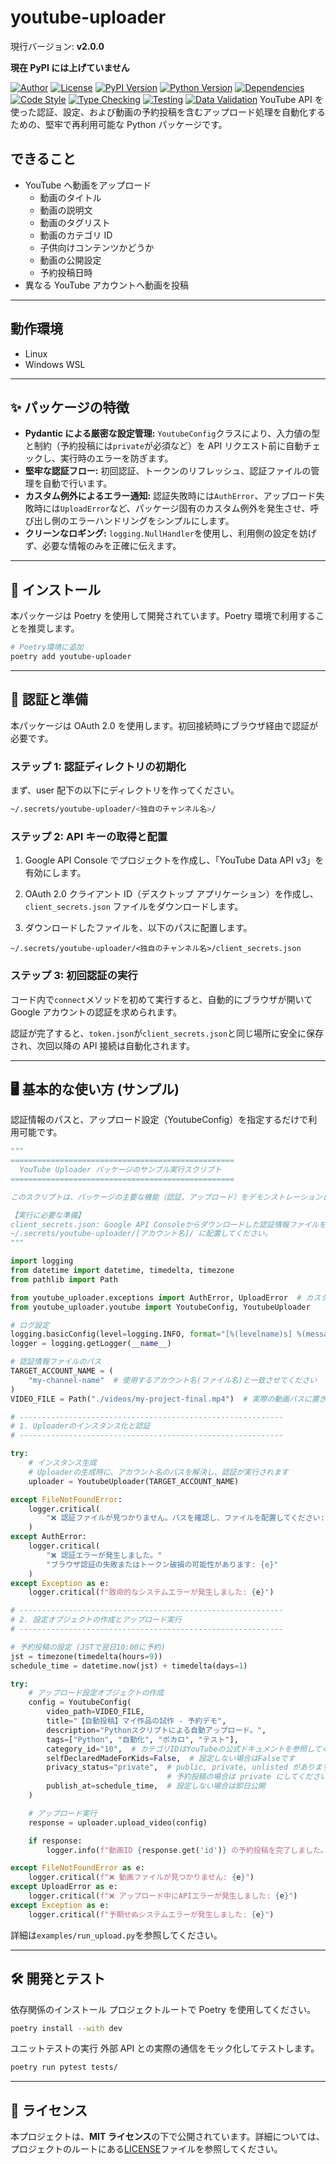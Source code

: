# youtube-uploader

現行バージョン: **v2.0.0**

**現在 PyPI には上げていません**

[![Author](https://img.shields.io/badge/Author-taketake--dev-blue.svg)](https://github.com/taketake-dev)
[![License](https://img.shields.io/badge/License-MIT-green.svg)](LICENSE)
[![PyPI Version](https://img.shields.io/pypi/v/youtube-uploader.svg)](https://pypi.org/project/youtube-uploader/)
[![Python Version](https://img.shields.io/badge/Python-3.12+-blue.svg)](https://www.python.org/downloads/release/python-3120/)
[![Dependencies](https://img.shields.io/badge/Dependencies-Poetry-60A5FA.svg)](https://python-poetry.org/)
[![Code Style](https://img.shields.io/badge/Linter-Ruff-blueviolet.svg)](https://github.com/astral-sh/ruff)
[![Type Checking](https://img.shields.io/badge/Type_Check-Mypy-orange.svg)](http://mypy-lang.org/)
[![Testing](https://img.shields.io/badge/Tests-Pytest-0A96AA.svg)](https://docs.pytest.org/)
[![Data Validation](https://img.shields.io/badge/Validation-Pydantic-2AA279.svg)](https://pydantic.dev/)
YouTube API を使った認証、設定、および動画の予約投稿を含むアップロード処理を自動化するための、堅牢で再利用可能な Python パッケージです。

## できること

- YouTube へ動画をアップロード
  - 動画のタイトル
  - 動画の説明文
  - 動画のタグリスト
  - 動画のカテゴリ ID
  - 子供向けコンテンツかどうか
  - 動画の公開設定
  - 予約投稿日時
- 異なる YouTube アカウントへ動画を投稿

---

## 動作環境

- Linux
- Windows WSL

---

## ✨ パッケージの特徴

- **Pydantic による厳密な設定管理:** `YoutubeConfig`クラスにより、入力値の型と制約（予約投稿には`private`が必須など）を API リクエスト前に自動チェックし、実行時のエラーを防ぎます。
- **堅牢な認証フロー:** 初回認証、トークンのリフレッシュ、認証ファイルの管理を自動で行います。
- **カスタム例外によるエラー通知:** 認証失敗時には`AuthError`、アップロード失敗時には`UploadError`など、パッケージ固有のカスタム例外を発生させ、呼び出し側のエラーハンドリングをシンプルにします。
- **クリーンなロギング:** `logging.NullHandler`を使用し、利用側の設定を妨げず、必要な情報のみを正確に伝えます。

---

## 🚀 インストール

本パッケージは Poetry を使用して開発されています。Poetry 環境で利用することを推奨します。

```bash
# Poetry環境に追加
poetry add youtube-uploader
```

---

## 🔑 認証と準備

本パッケージは OAuth 2.0 を使用します。初回接続時にブラウザ経由で認証が必要です。

### ステップ 1: 認証ディレクトリの初期化

まず、user 配下の以下にディレクトリを作ってください。

```bash
~/.secrets/youtube-uploader/<独自のチャンネル名>/
```

### ステップ 2: API キーの取得と配置

1. Google API Console でプロジェクトを作成し、「YouTube Data API v3」を有効にします。

2. OAuth 2.0 クライアント ID（デスクトップ アプリケーション）を作成し、`client_secrets.json` ファイルをダウンロードします。

3. ダウンロードしたファイルを、以下のパスに配置します。

```text
~/.secrets/youtube-uploader/<独自のチャンネル名>/client_secrets.json
```

### ステップ 3: 初回認証の実行

コード内で`connect`メソッドを初めて実行すると、自動的にブラウザが開いて Google アカウントの認証を求められます。

認証が完了すると、`token.json`が`client_secrets.json`と同じ場所に安全に保存され、次回以降の API 接続は自動化されます。

---

## 🖥️ 基本的な使い方 (サンプル)

認証情報のパスと、アップロード設定（YoutubeConfig）を指定するだけで利用可能です。

```py
"""
==================================================
  YouTube Uploader パッケージのサンプル実行スクリプト
==================================================

このスクリプトは、パッケージの主要な機能（認証、アップロード）をデモンストレーションします。

【実行に必要な準備】
client_secrets.json: Google API Consoleからダウンロードした認証情報ファイルを、
~/.secrets/youtube-uploader/[アカウント名]/ に配置してください。
"""

import logging
from datetime import datetime, timedelta, timezone
from pathlib import Path

from youtube_uploader.exceptions import AuthError, UploadError  # カスタム例外
from youtube_uploader.youtube import YoutubeConfig, YoutubeUploader

# ログ設定
logging.basicConfig(level=logging.INFO, format="[%(levelname)s] %(message)s")
logger = logging.getLogger(__name__)

# 認証情報ファイルのパス
TARGET_ACCOUNT_NAME = (
    "my-channel-name"  # 使用するアカウント名(ファイル名)と一致させてください
)
VIDEO_FILE = Path("./videos/my-project-final.mp4")  # 実際の動画パスに置き換えてください

# -----------------------------------------------------------
# 1. Uploaderのインスタンス化と認証
# -----------------------------------------------------------

try:
    # インスタンス生成
    # Uploaderの生成時に、アカウント名のパスを解決し、認証が実行されます
    uploader = YoutubeUploader(TARGET_ACCOUNT_NAME)

except FileNotFoundError:
    logger.critical(
        "❌ 認証ファイルが見つかりません。パスを確認し、ファイルを配置してください: {e}"
    )
except AuthError:
    logger.critical(
        "❌ 認証エラーが発生しました。"
        "ブラウザ認証の失敗またはトークン破損の可能性があります: {e}"
    )
except Exception as e:
    logger.critical(f"致命的なシステムエラーが発生しました: {e}")

# -----------------------------------------------------------
# 2. 設定オブジェクトの作成とアップロード実行
# -----------------------------------------------------------

# 予約投稿の設定 (JSTで翌日10:00に予約)
jst = timezone(timedelta(hours=9))
schedule_time = datetime.now(jst) + timedelta(days=1)

try:
    # アップロード設定オブジェクトの作成
    config = YoutubeConfig(
        video_path=VIDEO_FILE,
        title="【自動投稿】マイ作品の試作 - 予約デモ",
        description="Pythonスクリプトによる自動アップロード。",
        tags=["Python", "自動化", "ボカロ", "テスト"],
        category_id="10",  # カテゴリIDはYouTubeの公式ドキュメントを参照してください
        selfDeclaredMadeForKids=False,  # 設定しない場合はFalseです
        privacy_status="private",  # public, private, unlisted があります
                                   # 予約投稿の場合は private にしてください
        publish_at=schedule_time,  # 設定しない場合は即日公開
    )

    # アップロード実行
    response = uploader.upload_video(config)

    if response:
        logger.info(f"動画ID {response.get('id')} の予約投稿を完了しました。")

except FileNotFoundError as e:
    logger.critical(f"❌ 動画ファイルが見つかりません: {e}")
except UploadError as e:
    logger.critical(f"❌ アップロード中にAPIエラーが発生しました: {e}")
except Exception as e:
    logger.critical(f"予期せぬシステムエラーが発生しました: {e}")
```

詳細は`examples/run_upload.py`を参照してください。

---

## 🛠️ 開発とテスト

依存関係のインストール
プロジェクトルートで Poetry を使用してください。

```bash
poetry install --with dev
```

ユニットテストの実行
外部 API との実際の通信をモック化してテストします。

```bash
poetry run pytest tests/
```

---

## 📄 ライセンス

本プロジェクトは、**MIT ライセンス**の下で公開されています。詳細については、プロジェクトのルートにある[LICENSE](LICENSE)ファイルを参照してください。
